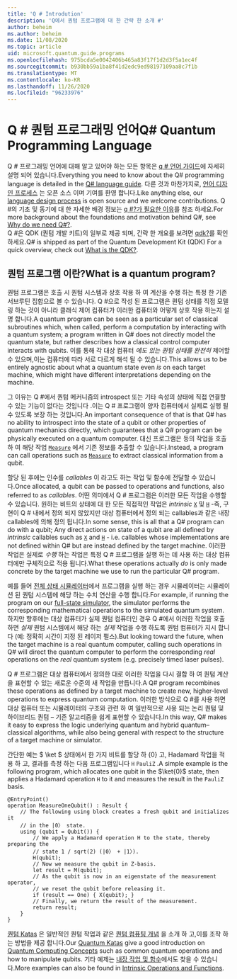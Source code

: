 ```yaml
---
title: 'Q # Introdution'
description: 'Q에서 퀀텀 프로그램에 대 한 간략 한 소개 #'
author: beheim
ms.author: beheim
ms.date: 11/08/2020
ms.topic: article
uid: microsoft.quantum.guide.programs
ms.openlocfilehash: 975bcda5e0042406b465a83f17f1d2d3f5a1ec4f
ms.sourcegitcommit: b930bb59a1ba8f41d2edc9ed98197109aa8c7f1b
ms.translationtype: MT
ms.contentlocale: ko-KR
ms.lasthandoff: 11/26/2020
ms.locfileid: "96233976"
---
```

# <a name="q-quantum-programming-language"></a><span data-ttu-id="8059e-103">Q # 퀀텀 프로그래밍 언어</span><span class="sxs-lookup"><span data-stu-id="8059e-103">Q# Quantum Programming Language</span></span>

<span data-ttu-id="8059e-104">Q # 프로그래밍 언어에 대해 알고 있어야 하는 모든 항목은 [q # 언어 가이드](xref:microsoft.quantum.qsharp.index)에 자세히 설명 되어 있습니다.</span><span class="sxs-lookup"><span data-stu-id="8059e-104">Everything you need to know about the Q# programming language is detailed in the [Q# language guide](xref:microsoft.quantum.qsharp.index).</span></span> <span data-ttu-id="8059e-105">다른 것과 마찬가지로, [언어 디자인 프로세스](https://github.com/microsoft/qsharp-language#q-language-and-core-libraries-design) 는 오픈 소스 이며 기여를 환영 합니다.</span><span class="sxs-lookup"><span data-stu-id="8059e-105">Like anything else, our [language design process](https://github.com/microsoft/qsharp-language#q-language-and-core-libraries-design) is open source and we welcome contributions.</span></span>
<span data-ttu-id="8059e-106">Q #의 기초 및 동기에 대 한 자세한 배경 정보는 [q #?가 필요한 이유](https://devblogs.microsoft.com/qsharp/why-do-we-need-q/)를 참조 하세요.</span><span class="sxs-lookup"><span data-stu-id="8059e-106">For more background about the foundations and motivation behind Q#, see [Why do we need Q#?](https://devblogs.microsoft.com/qsharp/why-do-we-need-q/).</span></span>  
<span data-ttu-id="8059e-107">Q #은 QDK (퀀텀 개발 키트)의 일부로 제공 되며, 간략 한 개요를 보려면 [qdk?](xref:microsoft.quantum.overview.q-sharp)를 확인 하세요.</span><span class="sxs-lookup"><span data-stu-id="8059e-107">Q# is shipped as part of the Quantum Development Kit (QDK) For a quick overview, check out [What is the QDK?](xref:microsoft.quantum.overview.q-sharp).</span></span> 

## <a name="what-is-a-quantum-program"></a><span data-ttu-id="8059e-108">퀀텀 프로그램 이란?</span><span class="sxs-lookup"><span data-stu-id="8059e-108">What is a quantum program?</span></span>

<span data-ttu-id="8059e-109">퀀텀 프로그램은 호출 시 퀀텀 시스템과 상호 작용 하 여 계산을 수행 하는 특정 한 기존 서브루틴 집합으로 볼 수 있습니다. Q #으로 작성 된 프로그램은 퀀텀 상태를 직접 모델링 하는 것이 아니라 클래식 제어 컴퓨터가 이러한 컴퓨터와 어떻게 상호 작용 하는지 설명 합니다.</span><span class="sxs-lookup"><span data-stu-id="8059e-109">A quantum program can be seen as a particular set of classical subroutines which, when called, perform a computation by interacting with a quantum system; a program written in Q# does not directly model the quantum state, but rather describes how a classical control computer interacts with qubits.</span></span>
<span data-ttu-id="8059e-110">이를 통해 각 대상 컴퓨터 *에도 있는 퀀텀 상태를 완전히* 제어할 수 있으며,이는 컴퓨터에 따라 서로 다르게 해석 될 수 있습니다.</span><span class="sxs-lookup"><span data-stu-id="8059e-110">This allows us to be entirely agnostic about what a quantum state even *is* on each target machine, which might have different interpretations depending on the machine.</span></span> 

<span data-ttu-id="8059e-111">그 이유는 Q #에서 퀀텀 메커니즘의 introspect 또는 기타 속성의 상태에 직접 연결할 수 있는 기능이 없다는 것입니다 .이는 Q # 프로그램이 양자 컴퓨터에서 실제로 실행 될 수 있도록 보장 하는 것입니다.</span><span class="sxs-lookup"><span data-stu-id="8059e-111">An important consequence of that is that Q# has no ability to introspect into the state of a qubit or other properties of quantum mechanics directly, which guarantees that a Q# program can be physically executed on a quantum computer.</span></span>
<span data-ttu-id="8059e-112">대신 프로그램은 등의 작업을 호출 하 여 해당 작업 [`Measure`](xref:Microsoft.Quantum.Intrinsic.Measure) 에서 기존 정보를 추출할 수 있습니다.</span><span class="sxs-lookup"><span data-stu-id="8059e-112">Instead, a program can call operations such as [`Measure`](xref:Microsoft.Quantum.Intrinsic.Measure) to extract classical information from a qubit.</span></span>

<span data-ttu-id="8059e-113">할당 된 후에는 인수를 *callables* 이 라고도 하는 작업 및 함수에 전달할 수 있습니다.</span><span class="sxs-lookup"><span data-stu-id="8059e-113">Once allocated, a qubit can be passed to operations and functions, also referred to as *callables*.</span></span> <span data-ttu-id="8059e-114">어떤 의미에서 Q # 프로그램은 이러한 모든 작업을 수행할 수 있습니다. 원하는 비트의 상태에 대 한 모든 직접적인 작업은 *intrinsic* [`X`](xref:Microsoft.Quantum.Intrinsic.X) 및 [`H`](xref:Microsoft.Quantum.Intrinsic.H) -즉, 구현이 Q # 내에서 정의 되지 않았지만 대상 컴퓨터에서 정의 되는 callables과 같은 내장 callables에 의해 정의 됩니다.</span><span class="sxs-lookup"><span data-stu-id="8059e-114">In some sense, this is all that a Q# program can do with a qubit; Any direct actions on state of a qubit are all defined by *intrinsic* callables such as [`X`](xref:Microsoft.Quantum.Intrinsic.X) and [`H`](xref:Microsoft.Quantum.Intrinsic.H) - i.e. callables whose implementations are not defined within Q# but are instead defined by the target machine.</span></span> <span data-ttu-id="8059e-115">이러한 작업은 실제로 *수행* 하는 작업은 특정 Q # 프로그램을 실행 하는 데 사용 하는 대상 컴퓨터에만 구체적으로 적용 됩니다.</span><span class="sxs-lookup"><span data-stu-id="8059e-115">What these operations actually *do* is only made concrete by the target machine we use to run the particular Q# program.</span></span>

<span data-ttu-id="8059e-116">예를 들어 [전체 상태 시뮬레이터](xref:microsoft.quantum.machines.full-state-simulator)에서 프로그램을 실행 하는 경우 시뮬레이터는 시뮬레이션 된 퀀텀 시스템에 해당 하는 수치 연산을 수행 합니다.</span><span class="sxs-lookup"><span data-stu-id="8059e-116">For example, if running the program on our [full-state simulator](xref:microsoft.quantum.machines.full-state-simulator), the simulator performs the corresponding mathematical operations to the simulated quantum system.</span></span>
<span data-ttu-id="8059e-117">하지만 향후에는 대상 컴퓨터가 실제 퀀텀 컴퓨터인 경우 Q #에서 이러한 작업을 호출 하면 *실제* 퀀텀 시스템에서 해당 하는 *실제* 작업을 수행 하도록 퀀텀 컴퓨터가 지시 합니다 (예: 정확히 시간이 지정 된 레이저 펄스).</span><span class="sxs-lookup"><span data-stu-id="8059e-117">But looking toward the future, when the target machine is a real quantum computer, calling such operations in Q# will direct the quantum computer to perform the corresponding *real* operations on the *real* quantum system (e.g. precisely timed laser pulses).</span></span>

<span data-ttu-id="8059e-118">Q # 프로그램은 대상 컴퓨터에서 정의한 대로 이러한 작업을 다시 결합 하 여 퀀텀 계산을 표현할 수 있는 새로운 수준의 새 작업을 만듭니다.</span><span class="sxs-lookup"><span data-stu-id="8059e-118">A Q# program recombines these operations as defined by a target machine to create new, higher-level operations to express quantum computation.</span></span>
<span data-ttu-id="8059e-119">이러한 방식으로 Q #를 사용 하면 대상 컴퓨터 또는 시뮬레이터의 구조와 관련 하 여 일반적으로 사용 되는 논리 퀀텀 및 하이브리드 퀀텀 – 기존 알고리즘을 쉽게 표현할 수 있습니다.</span><span class="sxs-lookup"><span data-stu-id="8059e-119">In this way, Q# makes it easy to express the logic underlying quantum and hybrid quantum–classical algorithms, while also being general with respect to the structure of a target machine or simulator.</span></span>

<span data-ttu-id="8059e-120">간단한 예는 $ \ket $ 상태에서 한 가지 비트를 할당 하 {0} 고, Hadamard 작업을 적용 하 고, 결과를 측정 하는 다음 프로그램입니다 `H` `PauliZ` .</span><span class="sxs-lookup"><span data-stu-id="8059e-120">A simple example is the following program, which allocates one qubit in the $\ket{0}$ state, then applies a Hadamard operation `H` to it and measures the result in the `PauliZ` basis.</span></span>

```qsharp
@EntryPoint()
operation MeasureOneQubit() : Result {
    // The following using block creates a fresh qubit and initializes it
    // in the |0〉 state.
    using (qubit = Qubit()) {
        // We apply a Hadamard operation H to the state, thereby preparing the
        // state 1 / sqrt(2) (|0〉 + |1〉).
        H(qubit);
        // Now we measure the qubit in Z-basis.
        let result = M(qubit);
        // As the qubit is now in an eigenstate of the measurement operator,
        // we reset the qubit before releasing it.
        if (result == One) { X(qubit); }
        // Finally, we return the result of the measurement.
        return result;
    }
}
```

<span data-ttu-id="8059e-121">[퀀텀 Katas](https://github.com/microsoft/QuantumKatas#introduction) 은 일반적인 퀀텀 작업과 같은 [퀀텀 컴퓨팅 개념](https://github.com/microsoft/QuantumKatas#quantum-computing-concepts-qubits-and-gates) 을 소개 하 고,이를 조작 하는 방법을 제공 합니다.</span><span class="sxs-lookup"><span data-stu-id="8059e-121">Our [Quantum Katas](https://github.com/microsoft/QuantumKatas#introduction) give a good introduction on [Quantum Computing Concepts](https://github.com/microsoft/QuantumKatas#quantum-computing-concepts-qubits-and-gates) such as common quantum operations and how to manipulate qubits.</span></span> <span data-ttu-id="8059e-122">기타 예제는 [내장 작업 및 함수](xref:microsoft.quantum.libraries.standard.prelude)에서도 찾을 수 있습니다.</span><span class="sxs-lookup"><span data-stu-id="8059e-122">More examples can also be found in [Intrinsic Operations and Functions](xref:microsoft.quantum.libraries.standard.prelude).</span></span>



